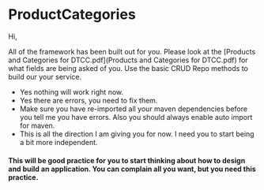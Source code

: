 # ProductCategories

Hi,

All of the framework has been built out for you. Please look at the [Products and Categories for DTCC.pdf](Products and Categories for DTCC.pdf) for what fields are being asked of you. Use the basic CRUD Repo methods to build our your service.

* Yes nothing will work right now.
* Yes there are errors, you need to fix them.
* Make sure you have re-imported all your maven dependencies before you tell me you have errors. Also you should always enable auto import for maven.
* This is all the direction I am giving you for now. I need you to start being a bit more independent.

#### This will be good practice for you to start thinking about how to design and build an application. You can complain all you want, but you need this practice.

